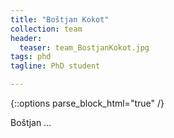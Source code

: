 ```yaml
---
title: "Boštjan Kokot"
collection: team
header:
  teaser: team_BostjanKokot.jpg
tags: phd
tagline: PhD student

---
```


{::options parse_block_html="true" /}

Boštjan ...


